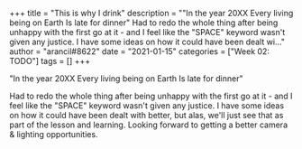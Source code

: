 +++
title = "This is why I drink"
description = "\"In the year 20XX Every living being on Earth Is late for dinner\"  Had to redo the whole thing after being unhappy with the first go at it - and I feel like the \"SPACE\" keyword wasn't given any justice. I have some ideas on how it could have been dealt wi..."
author = "arancil#8622"
date = "2021-01-15"
categories = ["Week 02: TODO"]
tags = []
+++

"In the year 20XX
Every living being on Earth
Is late for dinner"

Had to redo the whole thing after being unhappy with the first go at it - and I feel like the "SPACE" keyword wasn't given any justice. I have some ideas on how it could have been dealt with better, but alas, we'll just see that as part of the lesson and learning. Looking forward to getting a better camera & lighting opportunities.

